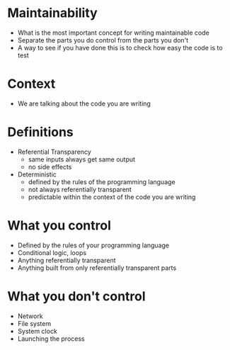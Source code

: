 # Maintainability
- What is the most important concept for writing maintainable code
- Separate the parts you do control from the parts you don't
- A way to see if you have done this is to check how easy the code is to test

# Context
- We are talking about the code you are writing

# Definitions
- Referential Transparency
    - same inputs always get same output
    - no side effects
- Deterministic
    - defined by the rules of the programming language
    - not always referentially transparent
    - predictable within the context of the code you are writing

# What you control
- Defined by the rules of your programming language
- Conditional logic, loops
- Anything referentially transparent
- Anything built from only referentially transparent parts

# What you don't control
- Network
- File system
- System clock
- Launching the process
